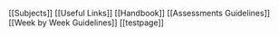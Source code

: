 [[Subjects]]
[[Useful Links]]
[[Handbook]]
[[Assessments Guidelines]]
[[Week by Week Guidelines]]
[[testpage]]